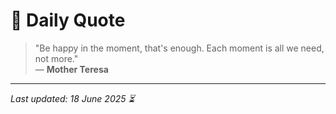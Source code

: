 # 📜 Daily Quote

> "Be happy in the moment, that's enough. Each moment is all we need, not more."  
> — **Mother Teresa**

---

_Last updated: 18 June 2025 ⏳_
